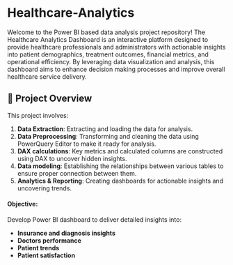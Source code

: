# Healthcare-Analytics
Welcome to the Power BI based data analysis project repository!
The Healthcare Analytics Dashboard is an interactive platform designed to provide healthcare professionals and administrators with actionable insights into patient demographics, treatment outcomes, financial metrics, and operational efficiency. By leveraging data visualization and analysis, this dashboard aims to enhance decision making processes and improve overall healthcare service delivery.

## 📖 Project Overview

This project involves:

1. **Data Extraction**: Extracting and loading the data for analysis.
2. **Data Preprocessing**: Transforming and cleaning the data using PowerQuery Editor to make it ready for analysis.
3. **DAX calculations**: Key metrics and calculated columns are constructed using DAX to uncover hidden insights.
4. **Data modeling**: Establishing the relationships between various tables to ensure proper connection between them.
5. **Analytics & Reporting**: Creating dashboards for actionable insights and uncovering trends.


#### Objective:
Develop Power BI dashboard to deliver detailed insights into:
- **Insurance and diagnosis insights**
- **Doctors performance**
- **Patient trends**
- **Patient satisfaction**

